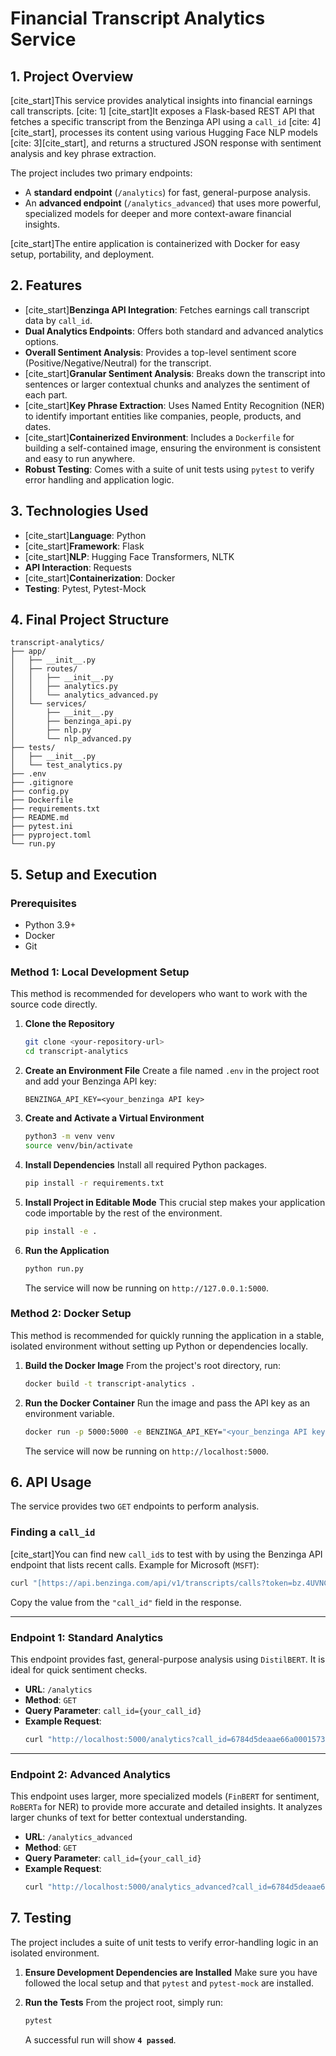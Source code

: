 # Financial Transcript Analytics Service

## 1. Project Overview

[cite_start]This service provides analytical insights into financial earnings call transcripts. [cite: 1] [cite_start]It exposes a Flask-based REST API that fetches a specific transcript from the Benzinga API using a `call_id` [cite: 4][cite_start], processes its content using various Hugging Face NLP models [cite: 3][cite_start], and returns a structured JSON response with sentiment analysis and key phrase extraction. 

The project includes two primary endpoints:
* A **standard endpoint** (`/analytics`) for fast, general-purpose analysis.
* An **advanced endpoint** (`/analytics_advanced`) that uses more powerful, specialized models for deeper and more context-aware financial insights.

[cite_start]The entire application is containerized with Docker for easy setup, portability, and deployment. 

## 2. Features

* [cite_start]**Benzinga API Integration**: Fetches earnings call transcript data by `call_id`. 
* **Dual Analytics Endpoints**: Offers both standard and advanced analytics options.
* **Overall Sentiment Analysis**: Provides a top-level sentiment score (Positive/Negative/Neutral) for the transcript.
* [cite_start]**Granular Sentiment Analysis**: Breaks down the transcript into sentences or larger contextual chunks and analyzes the sentiment of each part. 
* [cite_start]**Key Phrase Extraction**: Uses Named Entity Recognition (NER) to identify important entities like companies, people, products, and dates. 
* [cite_start]**Containerized Environment**: Includes a `Dockerfile` for building a self-contained image, ensuring the environment is consistent and easy to run anywhere. 
* **Robust Testing**: Comes with a suite of unit tests using `pytest` to verify error handling and application logic.

## 3. Technologies Used

* [cite_start]**Language**: Python 
* [cite_start]**Framework**: Flask 
* [cite_start]**NLP**: Hugging Face Transformers, NLTK
* **API Interaction**: Requests
* [cite_start]**Containerization**: Docker 
* **Testing**: Pytest, Pytest-Mock

## 4. Final Project Structure

```
transcript-analytics/
├── app/
│   ├── __init__.py
│   ├── routes/
│   │   ├── __init__.py
│   │   ├── analytics.py
│   │   └── analytics_advanced.py
│   └── services/
│       ├── __init__.py
│       ├── benzinga_api.py
│       ├── nlp.py
│       └── nlp_advanced.py
├── tests/
│   ├── __init__.py
│   └── test_analytics.py
├── .env
├── .gitignore
├── config.py
├── Dockerfile
├── requirements.txt
├── README.md
├── pytest.ini
├── pyproject.toml
└── run.py
```

## 5. Setup and Execution

### Prerequisites

* Python 3.9+
* Docker
* Git

### Method 1: Local Development Setup

This method is recommended for developers who want to work with the source code directly.

1.  **Clone the Repository**
    ```bash
    git clone <your-repository-url>
    cd transcript-analytics
    ```

2.  **Create an Environment File**
    Create a file named `.env` in the project root and add your Benzinga API key:
    ```
    BENZINGA_API_KEY=<your_benzinga API key>
    ```

3.  **Create and Activate a Virtual Environment**
    ```bash
    python3 -m venv venv
    source venv/bin/activate
    ```

4.  **Install Dependencies**
    Install all required Python packages.
    ```bash
    pip install -r requirements.txt
    ```

5.  **Install Project in Editable Mode**
    This crucial step makes your application code importable by the rest of the environment.
    ```bash
    pip install -e .
    ```

6.  **Run the Application**
    ```bash
    python run.py
    ```
    The service will now be running on `http://127.0.0.1:5000`.

### Method 2: Docker Setup

This method is recommended for quickly running the application in a stable, isolated environment without setting up Python or dependencies locally.

1.  **Build the Docker Image**
    From the project's root directory, run:
    ```bash
    docker build -t transcript-analytics .
    ```

2.  **Run the Docker Container**
    Run the image and pass the API key as an environment variable.
    ```bash
    docker run -p 5000:5000 -e BENZINGA_API_KEY="<your_benzinga API key>" --name analytics-service transcript-analytics
    ```
    The service will now be running on `http://localhost:5000`.

## 6. API Usage

The service provides two `GET` endpoints to perform analysis.

### Finding a `call_id`

[cite_start]You can find new `call_id`s to test with by using the Benzinga API endpoint that lists recent calls.  Example for Microsoft (`MSFT`):
```bash
curl "[https://api.benzinga.com/api/v1/transcripts/calls?token=bz.4UVNCRP4JNVT5E22S77QZWA4PMATWZRJ&page_size=5&symbol=MSFT](https://api.benzinga.com/api/v1/transcripts/calls?token=bz.4UVNCRP4JNVT5E22S77QZWA4PMATWZRJ&page_size=5&symbol=MSFT)"
```
Copy the value from the `"call_id"` field in the response.

---

### Endpoint 1: Standard Analytics

This endpoint provides fast, general-purpose analysis using `DistilBERT`. It is ideal for quick sentiment checks.

* **URL**: `/analytics`
* **Method**: `GET`
* **Query Parameter**: `call_id={your_call_id}`
* **Example Request**:
    ```bash
    curl "http://localhost:5000/analytics?call_id=6784d5deaae66a00015735a6"
    ```

---

### Endpoint 2: Advanced Analytics

This endpoint uses larger, more specialized models (`FinBERT` for sentiment, `RoBERTa` for NER) to provide more accurate and detailed insights. It analyzes larger chunks of text for better contextual understanding.

* **URL**: `/analytics_advanced`
* **Method**: `GET`
* **Query Parameter**: `call_id={your_call_id}`
* **Example Request**:
    ```bash
    curl "http://localhost:5000/analytics_advanced?call_id=6784d5deaae66a00015735a6"
    ```

## 7. Testing

The project includes a suite of unit tests to verify error-handling logic in an isolated environment.

1.  **Ensure Development Dependencies are Installed**
    Make sure you have followed the local setup and that `pytest` and `pytest-mock` are installed.

2.  **Run the Tests**
    From the project root, simply run:
    ```bash
    pytest
    ```
    A successful run will show **`4 passed`**.